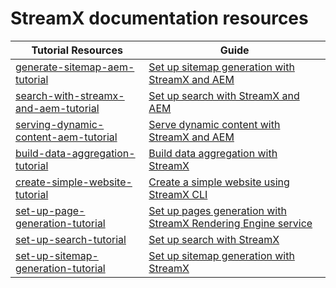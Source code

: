 # StreamX documentation resources

| Tutorial Resources                                                           | Guide                                                                                                                                |
|------------------------------------------------------------------------------|--------------------------------------------------------------------------------------------------------------------------------------|
| [generate-sitemap-aem-tutorial](generate-sitemap-aem-tutorial)               | [Set up sitemap generation with StreamX and AEM](https://www.streamx.dev/guides/generate-sitemap-aem-tutorial.html)                  |
| [search-with-streamx-and-aem-tutorial](search-with-streamx-and-aem-tutorial) | [Set up search with StreamX and AEM](https://www.streamx.dev/guides/search-with-streamx-and-aem-tutorial.html)                       |
| [serving-dynamic-content-aem-tutorial](serving-dynamic-content-aem-tutorial) | [Serve dynamic content with StreamX and AEM](https://www.streamx.dev/guides/serving-dynamic-content-aem-tutorial.html)               |
| [build-data-aggregation-tutorial](build-data-aggregation-tutorial)           | [Build data aggregation with StreamX](https://www.streamx.dev/guides/build-data-aggregation-tutorial.html)                           |
| [create-simple-website-tutorial](create-simple-website-tutorial)             | [Create a simple website using StreamX CLI](https://www.streamx.dev/guides/create-simple-website-tutorial.html)                      |
| [set-up-page-generation-tutorial](set-up-page-generation-tutorial)           | [Set up pages generation with StreamX Rendering Engine service](https://www.streamx.dev/guides/set-up-page-generation-tutorial.html) |
| [set-up-search-tutorial](set-up-search-tutorial)                             | [Set up search with StreamX](https://www.streamx.dev/guides/set-up-search-tutorial.html)                                             |
| [set-up-sitemap-generation-tutorial](set-up-sitemap-generation-tutorial)     | [Set up sitemap generation with StreamX](https://www.streamx.dev/guides/set-up-sitemap-generation-tutorial.html)                     |
